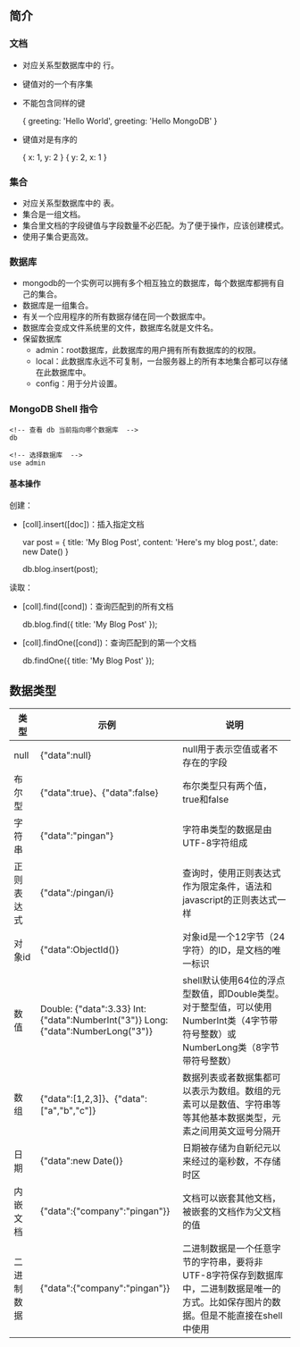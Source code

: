## 简介

### 文档 

- 对应关系型数据库中的 行。
- 键值对的一个有序集
- 不能包含同样的键

    { greeting: 'Hello World', greeting: 'Hello MongoDB' }

- 键值对是有序的

    { x: 1, y: 2 }
    { y: 2, x: 1 }

### 集合

- 对应关系型数据库中的 表。
- 集合是一组文档。
- 集合里文档的字段键值与字段数量不必匹配。为了便于操作，应该创建模式。
- 使用子集合更高效。

### 数据库

- mongodb的一个实例可以拥有多个相互独立的数据库，每个数据库都拥有自己的集合。
- 数据库是一组集合。
- 有关一个应用程序的所有数据存储在同一个数据库中。
- 数据库会变成文件系统里的文件，数据库名就是文件名。
- 保留数据库
    - admin：root数据库，此数据库的用户拥有所有数据库的的权限。
    - local：此数据库永远不可复制，一台服务器上的所有本地集合都可以存储在此数据库中。
    - config：用于分片设置。

### MongoDB Shell 指令

    <!-- 查看 db 当前指向哪个数据库  -->
    db

    <!-- 选择数据库  -->
    use admin

#### 基本操作

创建：

- [coll].insert([doc])：插入指定文档

    var post = {
        title: 'My Blog Post',
        content: 'Here's my blog post.',
        date: new Date()
    }

    db.blog.insert(post);

读取：

- [coll].find([cond])：查询匹配到的所有文档

    db.blog.find({ title: 'My Blog Post' });

- [coll].findOne([cond])：查询匹配到的第一个文档

    db.findOne({ title: 'My Blog Post' });


## 数据类型

| 类型    | 示例                                                                                | 说明                                                                                |
|-------|-----------------------------------------------------------------------------------|-----------------------------------------------------------------------------------|
| null  | {"data":null}                                                                     | null用于表示空值或者不存在的字段                                                                |
| 布尔型   | {"data":true}、{"data":false}                                                      | 布尔类型只有两个值，true和false                                                              |
| 字符串   | {"data":"pingan"}                                                                 | 字符串类型的数据是由UTF-8字符组成                                                               |
| 正则表达式 | {"data":/pingan/i}                                                                | 查询时，使用正则表达式作为限定条件，语法和javascript的正则表达式一样                                           |
| 对象id  | {"data":ObjectId()}                                                               | 对象id是一个12字节（24字符）的ID，是文档的唯一标识                                                     |
| 数值    | Double: {"data":3.33} Int: {"data":NumberInt("3")} Long: {"data":NumberLong("3")} | shell默认使用64位的浮点型数值，即Double类型。对于整型值，可以使用NumberInt类（4字节带符号整数）或NumberLong类（8字节带符号整数） |
| 数组    | {"data":[1,2,3]}、{"data":["a","b","c"]}                                           | 数据列表或者数据集都可以表示为数组。数组的元素可以是数值、字符串等等其他基本数据类型，元素之间用英文逗号分隔开                           |
| 日期    | {"data":new Date()}                                                               | 日期被存储为自新纪元以来经过的毫秒数，不存储时区                                                          |
| 内嵌文档  | {"data":{"company":"pingan"}}                                                     | 文档可以嵌套其他文档，被嵌套的文档作为父文档的值                                                          |
| 二进制数据 | {"data":{"company":"pingan"}}                                                     | 二进制数据是一个任意字节的字符串，要将非UTF-8字符保存到数据库中，二进制数据是唯一的方式。比如保存图片的数据。但是不能直接在shell中使用          |



